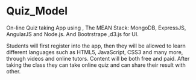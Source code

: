 Quiz_Model
==========

On-line Quiz taking App using , The MEAN Stack: MongoDB, ExpressJS, AngularJS and Node.js. And Bootrstrape ,d3.js for UI.

Students will first register into the app, then they will be allowed to learn different languages such as HTML5, JavaScript, CSS3
and many more, through videos and online tutors. Content will be both free and paid. After taking the class they can take online quiz 
and can share their result with other.
